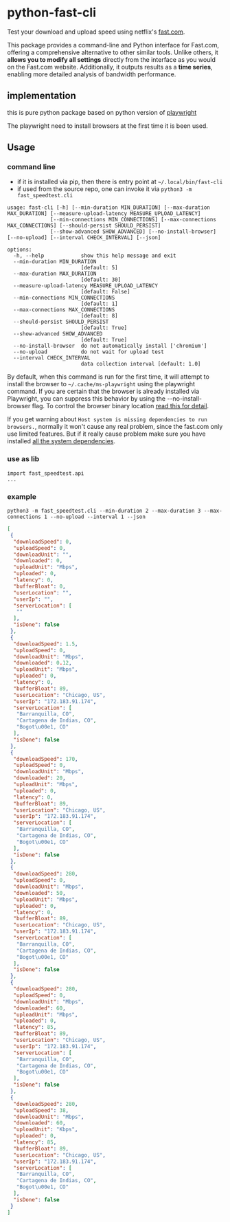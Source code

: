 # python-fast-cli

Test your download and upload speed using netflix's [fast.com](https://fast.com).

This package provides a command-line and Python interface for Fast.com,
offering a comprehensive alternative to other similar tools.
Unlike others, it **allows you to modify all settings** directly
from the interface as you would on the Fast.com website.
Additionally, it outputs results as a **time series**,
enabling more detailed analysis of bandwidth performance.

## implementation

this is pure python package based on python version of [playwright](https://playwright.dev/python/)

The playwright need to install browsers at the first time it is been used.

## Usage

### command line
- if it is installed via pip, then there is entry point at `~/.local/bin/fast-cli`
- if used from the source repo, one can invoke it via `python3 -m fast_speedtest.cli`

```
usage: fast-cli [-h] [--min-duration MIN_DURATION] [--max-duration MAX_DURATION] [--measure-upload-latency MEASURE_UPLOAD_LATENCY]
              [--min-connections MIN_CONNECTIONS] [--max-connections MAX_CONNECTIONS] [--should-persist SHOULD_PERSIST]
              [--show-advanced SHOW_ADVANCED] [--no-install-browser] [--no-upload] [--interval CHECK_INTERVAL] [--json]

options:
  -h, --help            show this help message and exit
  --min-duration MIN_DURATION
                        [default: 5]
  --max-duration MAX_DURATION
                        [default: 30]
  --measure-upload-latency MEASURE_UPLOAD_LATENCY
                        [default: False]
  --min-connections MIN_CONNECTIONS
                        [default: 1]
  --max-connections MAX_CONNECTIONS
                        [default: 8]
  --should-persist SHOULD_PERSIST
                        [default: True]
  --show-advanced SHOW_ADVANCED
                        [default: True]
  --no-install-browser  do not automatically install ['chromium']
  --no-upload           do not wait for upload test
  --interval CHECK_INTERVAL
                        data collection interval [default: 1.0]
```

By default, when this command is run for the first time, 
it will attempt to install the browser to `~/.cache/ms-playwright`
using the playwright command.
If you are certain that the browser is already installed via Playwright,
you can suppress this behavior by using the --no-install-browser flag.
To control the browser binary location [read this for detail](https://playwright.dev/docs/browsers#managing-browser-binaries).

If you get warning about `Host system is missing dependencies to run browsers.`,
normally it won't cause any real problem,
since the fast.com only use limited features.
But if it really cause problem make sure you have installed [all the system dependencies](https://playwright.dev/docs/browsers#install-system-dependencies).

### use as lib

```
import fast_speedtest.api
...
```


### example

`python3 -m fast_speedtest.cli --min-duration 2 --max-duration 3 --max-connections 1 --no-upload --interval 1 --json`

```json
[
 {
  "downloadSpeed": 0,
  "uploadSpeed": 0,
  "downloadUnit": "",
  "downloaded": 0,
  "uploadUnit": "Mbps",
  "uploaded": 0,
  "latency": 0,
  "bufferBloat": 0,
  "userLocation": "",
  "userIp": "",
  "serverLocation": [
   ""
  ],
  "isDone": false
 },
 {
  "downloadSpeed": 1.5,
  "uploadSpeed": 0,
  "downloadUnit": "Mbps",
  "downloaded": 0.12,
  "uploadUnit": "Mbps",
  "uploaded": 0,
  "latency": 0,
  "bufferBloat": 89,
  "userLocation": "Chicago, US",
  "userIp": "172.183.91.174",
  "serverLocation": [
   "Barranquilla, CO",
   "Cartagena de Indias, CO",
   "Bogot\u00e1, CO"
  ],
  "isDone": false
 },
 {
  "downloadSpeed": 170,
  "uploadSpeed": 0,
  "downloadUnit": "Mbps",
  "downloaded": 20,
  "uploadUnit": "Mbps",
  "uploaded": 0,
  "latency": 0,
  "bufferBloat": 89,
  "userLocation": "Chicago, US",
  "userIp": "172.183.91.174",
  "serverLocation": [
   "Barranquilla, CO",
   "Cartagena de Indias, CO",
   "Bogot\u00e1, CO"
  ],
  "isDone": false
 },
 {
  "downloadSpeed": 280,
  "uploadSpeed": 0,
  "downloadUnit": "Mbps",
  "downloaded": 50,
  "uploadUnit": "Mbps",
  "uploaded": 0,
  "latency": 0,
  "bufferBloat": 89,
  "userLocation": "Chicago, US",
  "userIp": "172.183.91.174",
  "serverLocation": [
   "Barranquilla, CO",
   "Cartagena de Indias, CO",
   "Bogot\u00e1, CO"
  ],
  "isDone": false
 },
 {
  "downloadSpeed": 280,
  "uploadSpeed": 0,
  "downloadUnit": "Mbps",
  "downloaded": 60,
  "uploadUnit": "Mbps",
  "uploaded": 0,
  "latency": 85,
  "bufferBloat": 89,
  "userLocation": "Chicago, US",
  "userIp": "172.183.91.174",
  "serverLocation": [
   "Barranquilla, CO",
   "Cartagena de Indias, CO",
   "Bogot\u00e1, CO"
  ],
  "isDone": false
 },
 {
  "downloadSpeed": 280,
  "uploadSpeed": 38,
  "downloadUnit": "Mbps",
  "downloaded": 60,
  "uploadUnit": "Kbps",
  "uploaded": 0,
  "latency": 85,
  "bufferBloat": 89,
  "userLocation": "Chicago, US",
  "userIp": "172.183.91.174",
  "serverLocation": [
   "Barranquilla, CO",
   "Cartagena de Indias, CO",
   "Bogot\u00e1, CO"
  ],
  "isDone": false
 }
]
```
